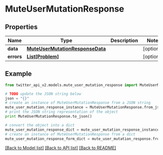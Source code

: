 # MuteUserMutationResponse


## Properties
Name | Type | Description | Notes
------------ | ------------- | ------------- | -------------
**data** | [**MuteUserMutationResponseData**](MuteUserMutationResponseData.md) |  | [optional] 
**errors** | [**List[Problem]**](Problem.md) |  | [optional] 

## Example

```python
from twitter_api_v2.models.mute_user_mutation_response import MuteUserMutationResponse

# TODO update the JSON string below
json = "{}"
# create an instance of MuteUserMutationResponse from a JSON string
mute_user_mutation_response_instance = MuteUserMutationResponse.from_json(json)
# print the JSON string representation of the object
print MuteUserMutationResponse.to_json()

# convert the object into a dict
mute_user_mutation_response_dict = mute_user_mutation_response_instance.to_dict()
# create an instance of MuteUserMutationResponse from a dict
mute_user_mutation_response_form_dict = mute_user_mutation_response.from_dict(mute_user_mutation_response_dict)
```
[[Back to Model list]](../README.md#documentation-for-models) [[Back to API list]](../README.md#documentation-for-api-endpoints) [[Back to README]](../README.md)


